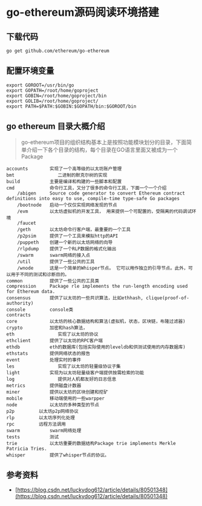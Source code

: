# go-ethereum源码阅读环境搭建


## 下载代码

```
go get github.com/ethereum/go-ethereum
```


## 配置环境变量


```
export GOROOT=/usr/bin/go  
export GOPATH=/root/home/goproject
export GOBIN=/root/home/goproject/bin
export GOLIB=/root/home/goproject/
export PATH=$PATH:$GOBIN:$GOPATH/bin:$GOROOT/bin
```


## go ethereum 目录大概介绍


>go-ethereum项目的组织结构基本上是按照功能模块划分的目录，下面简单介绍一下各个目录的结构，每个目录在GO语言里面又被成为一个Package
>

```
accounts        实现了一个高等级的以太坊账户管理
bmt         	   二进制的默克尔树的实现
build           主要是编译和构建的一些脚本和配置
cmd             命令行工具，又分了很多的命令行工具，下面一个一个介绍
    /abigen     Source code generator to convert Ethereum contract definitions into easy to use, compile-time type-safe Go packages
    /bootnode   启动一个仅仅实现网络发现的节点
    /evm        以太坊虚拟机的开发工具， 用来提供一个可配置的，受隔离的代码调试环境
    /faucet     
    /geth       以太坊命令行客户端，最重要的一个工具
    /p2psim     提供了一个工具来模拟http的API
    /puppeth    创建一个新的以太坊网络的向导
    /rlpdump    提供了一个RLP数据的格式化输出
    /swarm      swarm网络的接入点
    /util       提供了一些公共的工具
    /wnode      这是一个简单的Whisper节点。 它可以用作独立的引导节点。此外，可以用于不同的测试和诊断目的。
common          提供了一些公共的工具类
compression     Package rle implements the run-length encoding used for Ethereum data.
consensus       提供了以太坊的一些共识算法，比如ethhash, clique(proof-of-authority)
console         console类
contracts   
core            以太坊的核心数据结构和算法(虚拟机，状态，区块链，布隆过滤器)
crypto          加密和hash算法，
eth         	   实现了以太坊的协议
ethclient       提供了以太坊的RPC客户端
ethdb           eth的数据库(包括实际使用的leveldb和供测试使用的内存数据库)
ethstats        提供网络状态的报告
event           处理实时的事件
les         	   实现了以太坊的轻量级协议子集
light           实现为以太坊轻量级客户端提供按需检索的功能
log         	   提供对人机都友好的日志信息
metrics         提供磁盘计数器
miner           提供以太坊的区块创建和挖矿
mobile          移动端使用的一些warpper
node            以太坊的多种类型的节点
p2p         以太坊p2p网络协议
rlp         以太坊序列化处理
rpc         远程方法调用
swarm           swarm网络处理
tests           测试
trie            以太坊重要的数据结构Package trie implements Merkle Patricia Tries.
whisper         提供了whisper节点的协议。
```

## 参考资料

- [https://blog.csdn.net/luckydog612/article/details/80501348](https://blog.csdn.net/luckydog612/article/details/80501348)